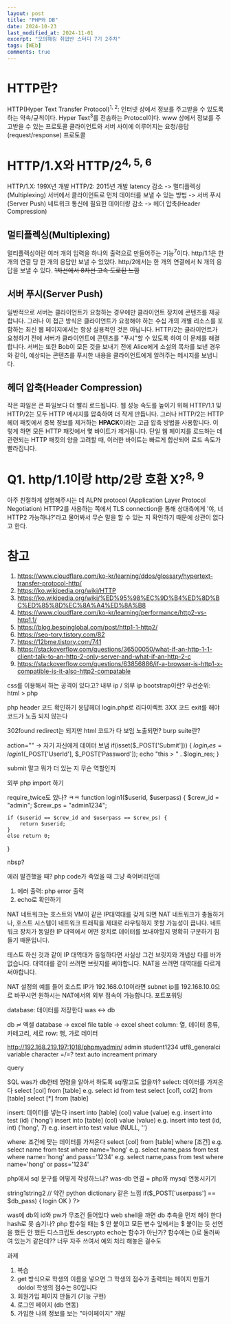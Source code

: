 ```yaml
---
layout: post
title: "PHP와 DB"
date: 2024-10-23
last_modified_at: 2024-11-01
excerpt: "모의해킹 취업반 스터디 7기 2주차"
tags: [WEb]
comments: true
---
```



# HTTP란?
HTTP(Hyper Text Transfer Protocol)<sup>1, 2</sup>:  인터넷 상에서 정보를 주고받을 수 있도록 하는 약속/규칙이다.
Hyper Text<sup>3</sup>를 전송하는 Protocol이다.
www 상에서 정보를 주고받을 수 있는 프로토콜
클라이언트와 서버 사이에 이루어지는 요청/응답(request/response) 프로토콜

# HTTP/1.X와 HTTP/2<sup>4, 5, 6</sup>
HTTP/1.X: 199X년 개발
HTTP/2: 2015년 개발
latency 감소 -> 멀티플렉싱(Multiplexing)
서버에서 클라이언트로 먼저 데이터를 보낼 수 있는 방법 -> 서버 푸시(Server Push)
네트워크 통신에 필요한 데이터량 감소 -> 헤더 압축(Header Compression)

## 멀티플렉싱(Multiplexing)
멀티플렉싱이란 여러 개의 입력을 하나의 출력으로 만들어주는 기능<sup>7</sup>이다.
http/1.1은 한 개의 연결 당 한 개의 응답만 보낼 수 있었다.
http/2에서는  한 개의 연결에서 N 개의 응답을 보낼 수 있다.
~~1차선에서 8차선 고속 도로된 느낌~~
 
## 서버 푸시(Server Push)
일반적으로 서버는 클라이언트가 요청하는 경우에만 클라이언트 장치에 콘텐츠를 제공합니다.
그러나 이 접근 방식은 클라이언트가 요청해야 하는 수십 개의 개별 리소스를 포함하는 최신 웹 페이지에서는 항상 실용적인 것은 아닙니다.
HTTP/2는 클라이언트가 요청하기 전에 서버가 클라이언트에 콘텐츠를 "푸시"할 수 있도록 하여 이 문제를 해결합니다.
서버는 또한 Bob이 모든 것을 보내기 전에 Alice에게 소설의 목차를 보낸 경우와 같이, 예상되는 콘텐츠를 푸시한 내용을 클라이언트에게 알려주는 메시지를 보냅니다.

## 헤더 압축(Header Compression)
작은 파일은 큰 파일보다 더 빨리 로드됩니다.
웹 성능 속도를 높이기 위해 HTTP/1.1 및 HTTP/2는 모두 HTTP 메시지를 압축하여 더 작게 만듭니다.
그러나 HTTP/2는 HTTP 헤더 패킷에서 중복 정보를 제거하는 **HPACK**이라는 고급 압축 방법을 사용합니다.
이렇게 하면 모든 HTTP 패킷에서 몇 바이트가 제거됩니다.
단일 웹 페이지를 로드하는 데 관련되는 HTTP 패킷의 양을 고려할 때, 이러한 바이트는 빠르게 합산되어 로드 속도가 빨라집니다.

# Q1. http/1.1이랑 http/2랑 호환 X?<sup>8, 9</sup>
아주 친절하게 설명해주시는 데
ALPN protocol (Application Layer Protocol Negotiation)
HTTP2를 사용하는 쪽에서 TLS connection을 통해 상대측에게 '야, 너 HTTP2 가능하냐?'라고 물어봐서 무슨 말을 할 수 있는 지 확인하기 때문에 상관이 없다고 한다. 


# 참고

 1. https://www.cloudflare.com/ko-kr/learning/ddos/glossary/hypertext-transfer-protocol-http/
 2. https://ko.wikipedia.org/wiki/HTTP
 3. https://ko.wikipedia.org/wiki/%ED%95%98%EC%9D%B4%ED%8D%BC%ED%85%8D%EC%8A%A4%ED%8A%B8
 4. https://www.cloudflare.com/ko-kr/learning/performance/http2-vs-http1.1/
 5. https://blog.bespinglobal.com/post/http1-1-http2/
 6. https://seo-tory.tistory.com/82
 7. https://12bme.tistory.com/741
 8. https://stackoverflow.com/questions/36500050/what-if-an-http-1-1-client-talk-to-an-http-2-only-server-and-what-if-an-http-2-c
 9. https://stackoverflow.com/questions/63856886/if-a-browser-is-http1-x-compatible-is-it-also-http2-compatable

css를 이용해서 하는 공격이 있다고?
내부 ip / 외부 ip
bootstrap이란?
우선순위: html > php
<?php
    if($_GET['login_id'] == "") {
        header("location: login.php");
        exit;
    }
?>
php header 코드 확인하기
응답헤더 login.php로 리다이렉트
3XX 코드
exit를 해야 코드가 노출 되지 않는다

302found
redirect는 되지만 html 코드가 다 보임
노출되면?
burp suite란?

action="" -> 자기 자신에게 데이터 보냄
if(isset($_POST['Submit'])) {
    $login_res = login1($_POST['UserId'], $_POST['Password']);
    echo "this > " . $login_res;
}

submit 말고 뭐가 더 있는 지
무슨 역할인지

외부 php import 하기
<?php
require_once('login_func.php');
?>

require_twice도 있나? ㅋㅋ
function login1($userid, $userpass) {
    $crew_id = "admin";
    $crew_ps = "admin1234";

    if ($userid == $crew_id and $userpass == $crew_ps) {
        return $userid;
    }
    else return 0;
}

nbsp?

에러 발견했을 때?
php code가 죽었을 때 그냥 죽어버리던데
1. 에러 출력: php error 출력
2. echo로 확인하기

NAT 네트워크는 호스트와 VM이 같은 IP대역대를 갖게 되면 NAT 네트워크가 충돌하거나, 호스트 시스템이 네트워크 트래픽을 제대로 라우팅하지 못할 가능성이 큽니다. 네트워크 장치가 동일한 IP 대역에서 어떤 장치로 데이터를 보내야할지 명확히 구분하기 힘들기 때문입니다.

테스트 하신 것과 같이 IP 대역대가 동일하다면 사실상 그건 브릿지와 개념상 다를 바가 없습니다. 대역대를 같이 쓰려면 브릿지를 써야합니다. NAT을 쓰려면 대역대를 다르게 써야합니다.

NAT 설정의 예를 들어 호스트 IP가 192.168.0.10이라면 subnet ip를 192.168.10.0으로 바꾸시면 원하시는 NAT에서의 외부 접속이 가능합니다.
포트포워딩

database: 데이터를 저장한다
was <-> db

db ≓ 엑셀
database -> excel file
table -> excel sheet
column: 열, 데이터 종류, 카테고리, 세로
row: 행, 가로 데이터

http://192.168.219.197:1018/phpmyadmin/
admin
student1234
utf8_generalci
variable character =/=? text
auto increament
primary

query

SQL
was가 db한테 명령을 알아서 하도록
sql말고도 없을까?
select: 데이터를 가져온다
select [col] from [table]
e.g. select id from test
select [col1, col2] from [table]
select [*] from [table]

insert: 데이터를 넣는다
insert into [table] (col) value (value)
e.g. insert into test (id) ('hong')
insert into [table] (col) value (value)
e.g. insert into test (id, int) ('hong', 7)
e.g. insert into test value (NULL, '')

where: 조건에 맞는 데이터를 가져온다
select [col] from [table] where [조건]
e.g. select name from test where name='hong'
e.g. select name,pass from test where name='hong' and pass='1234'
e.g. select name,pass from test where name='hong' or pass='1234'

php에서 sql 문구를 어떻게 작성하느냐?
was-db 연결 = php와 mysql 연동시키기
<?php
    define('DB_SERVER', 'localhost(ip)');
    define('DB_USERNAME', 'admin');
    define('DB_PASSWORD', 'student1234');
    define('DB_NAME', 'test');

    $db_conn = mysqli_connect(DB_SERVER, DB_USERNAME, DB_PASSWORD, DB_NAME);

    if ($db_conn) {
        echo "DB Connect OK";
    } else {
        echo "DB Connect Fail";
    }

    $sql = "select * from test";
    $result = mysqli_query($db_conn, $sql);
    
    echo $result;
    var_dump($result);

    $row1 = mysqli_fetch_array($result); // 무조건 순서대로 한 줄씩 가져온다 readline 같은 느낌으로
    $row2 = mysqli_fetch_array($result);
    $row3 = mysqli_fetch_array($result);

    echo "Name: " . $row1['name']; // string1 . string2 => string1string2
    // 약간 python dictionary 같은 느낌

    if($_POST['userpass'] == $db_pass) {
        login OK
    }
?>

was에 db의 id와 pw가 무조건 들어있다
web shell을 까면 db 추측을 먼저 해야 한다
hash로 못 숨기나?
php 함수일 때는 $ 안 붙이고 모든 변수 앞에서는 $ 붙이는 듯
선언을 했든 안 했든
디스크립토
descrypto
echo는 함수가 아닌가? 함수에는 ()로 둘러싸여 있는거 같은데??
너무 자주 쓰여서 예외 처리 해놓은 걸수도

과제
1. 복습
2. get 방식으로 학생의 이름을 넣으면 그 학생의 점수가 출력되는 페이지 만들기
doldol 학생의 점수는 80입니다
3. 회원가입 페이지 만들기 (기능 구현)
4. 로그인 페이지 (db 연동)
5. 가입한 나의 정보를 보는 "마이페이지" 개발